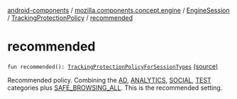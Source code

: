 [android-components](../../../index.md) / [mozilla.components.concept.engine](../../index.md) / [EngineSession](../index.md) / [TrackingProtectionPolicy](index.md) / [recommended](./recommended.md)

# recommended

`fun recommended(): `[`TrackingProtectionPolicyForSessionTypes`](../-tracking-protection-policy-for-session-types/index.md) [(source)](https://github.com/mozilla-mobile/android-components/blob/master/components/concept/engine/src/main/java/mozilla/components/concept/engine/EngineSession.kt#L164)

Recommended policy.
Combining the [AD](-a-d.md), [ANALYTICS](-a-n-a-l-y-t-i-c-s.md), [SOCIAL](-s-o-c-i-a-l.md), [TEST](-t-e-s-t.md) categories plus [SAFE_BROWSING_ALL](-s-a-f-e_-b-r-o-w-s-i-n-g_-a-l-l.md).
This is the recommended setting.

